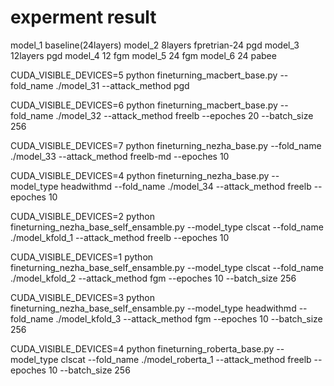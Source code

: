 # experment result

model_1 baseline(24layers)
model_2 8layers fpretrian-24 pgd
model_3 12layers pgd
model_4 12 fgm
model_5 24 fgm
model_6 24 pabee


CUDA_VISIBLE_DEVICES=5 python fineturning_macbert_base.py --fold_name ./model_31 --attack_method pgd 

CUDA_VISIBLE_DEVICES=6 python fineturning_macbert_base.py --fold_name ./model_32 --attack_method freelb --epoches 20 --batch_size 256

CUDA_VISIBLE_DEVICES=7 python fineturning_nezha_base.py --fold_name ./model_33 --attack_method freelb-md --epoches 10

CUDA_VISIBLE_DEVICES=4 python fineturning_nezha_base.py --model_type headwithmd --fold_name ./model_34 --attack_method freelb --epoches 10




CUDA_VISIBLE_DEVICES=2 python fineturning_nezha_base_self_ensamble.py --model_type clscat --fold_name ./model_kfold_1 --attack_method freelb --epoches 10

CUDA_VISIBLE_DEVICES=1 python fineturning_nezha_base_self_ensamble.py --model_type clscat --fold_name ./model_kfold_2 --attack_method fgm --epoches 10 --batch_size 256

CUDA_VISIBLE_DEVICES=3 python fineturning_nezha_base_self_ensamble.py --model_type headwithmd --fold_name ./model_kfold_3 --attack_method fgm --epoches 10 --batch_size 256

CUDA_VISIBLE_DEVICES=4 python fineturning_roberta_base.py --model_type clscat --fold_name ./model_roberta_1 --attack_method freelb --epoches 10 --batch_size 256